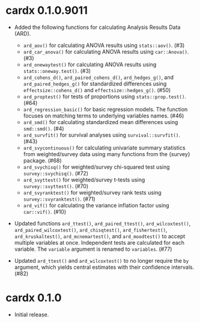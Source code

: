 # cardx 0.1.0.9011

* Added the following functions for calculating Analysis Results Data (ARD).
  - `ard_aov()` for calculating ANOVA results using `stats::aov()`. (#3)
  - `ard_car_anova()` for calculating ANOVA results using `car::Anova()`. (#3)
  - `ard_onewaytest()` for calculating ANOVA results using `stats::oneway.test()`. (#3)
  - `ard_cohens_d()`, `ard_paired_cohens_d()`, `ard_hedges_g()`, and `ard_paired_hedges_g()` for standardized differences using `effectsize::cohens_d()` and `effectsize::hedges_g()`. (#50)
  - `ard_proptest()` for tests of proportions using `stats::prop.test()`. (#64)
  - `ard_regression_basic()` for basic regression models. The function focuses on matching terms to underlying variables names. (#46)
  - `ard_smd()` for calculating standardized mean differences using `smd::smd()`. (#4)
  - `ard_survfit()` for survival analyses using `survival::survfit()`. (#43)
  - `ard_svycontinuous()` for calculating univariate summary statistics from weighted/survey data using many functions from the {survey} package. (#68)
  - `ard_svychisq()` for weighted/survey chi-squared test using `survey::svychisq()`. (#72)
  - `ard_svyttest()` for weighted/survey t-tests using `survey::svyttest()`. (#70)
  - `ard_svyranktest()` for weighted/survey rank tests using `survey::svyranktest()`. (#71)
  - `ard_vif()` for calculating the variance inflation factor using `car::vif()`. (#10)

* Updated functions `ard_ttest()`, `ard_paired_ttest()`, `ard_wilcoxtest()`, `ard_paired_wilcoxtest()`, `ard_chisqtest()`, `ard_fishertest()`, `ard_kruskaltest()`, `ard_mcnemartest()`, and `ard_moodtest()` to accept multiple variables at once. Independent tests are calculated for each variable. The `variable` argument is renamed to `variables`. (#77)

* Updated `ard_ttest()` and `ard_wilcoxtest()` to no longer require the `by` argument, which yields central estimates with their confidence intervals. (#82)

# cardx 0.1.0

* Initial release.
